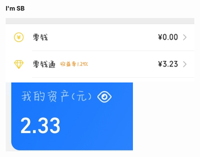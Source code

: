 ### I'm SB

![WX](https://github.com/miaoice/miaoice/blob/main/wx.jpg)
![ZFB](https://github.com/miaoice/miaoice/blob/main/zfb.jpg)
